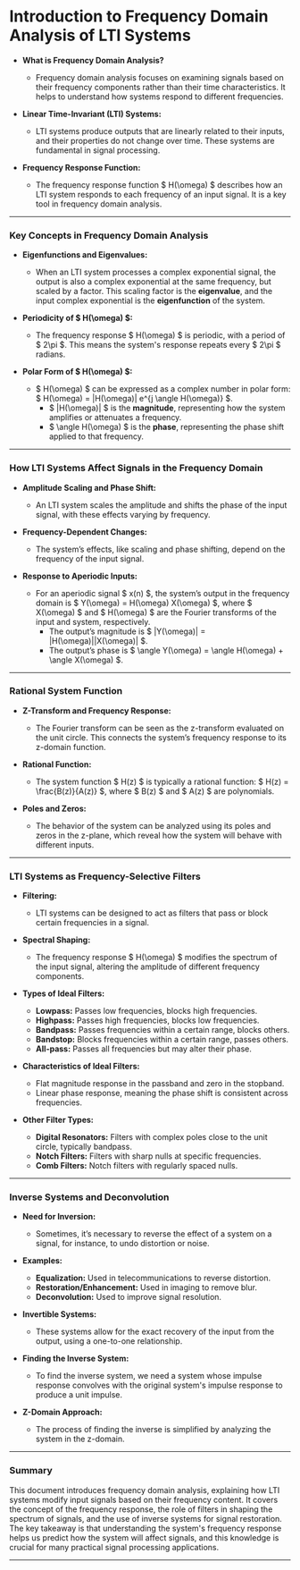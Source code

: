 
# **Introduction to Frequency Domain Analysis of LTI Systems**

*   **What is Frequency Domain Analysis?**
    - Frequency domain analysis focuses on examining signals based on their frequency components rather than their time characteristics. It helps to understand how systems respond to different frequencies.
    
*   **Linear Time-Invariant (LTI) Systems:**
    - LTI systems produce outputs that are linearly related to their inputs, and their properties do not change over time. These systems are fundamental in signal processing.

*   **Frequency Response Function:**
    - The frequency response function $ H(\omega) $ describes how an LTI system responds to each frequency of an input signal. It is a key tool in frequency domain analysis.

---

### **Key Concepts in Frequency Domain Analysis**

*   **Eigenfunctions and Eigenvalues:**
    - When an LTI system processes a complex exponential signal, the output is also a complex exponential at the same frequency, but scaled by a factor. This scaling factor is the **eigenvalue**, and the input complex exponential is the **eigenfunction** of the system.

*   **Periodicity of $ H(\omega) $:**
    - The frequency response $ H(\omega) $ is periodic, with a period of $ 2\pi $. This means the system's response repeats every $ 2\pi $ radians.

*   **Polar Form of $ H(\omega) $:**
    - $ H(\omega) $ can be expressed as a complex number in polar form: $ H(\omega) = |H(\omega)| e^{j \angle H(\omega)} $.
        * $ |H(\omega)| $ is the **magnitude**, representing how the system amplifies or attenuates a frequency.
        * $ \angle H(\omega) $ is the **phase**, representing the phase shift applied to that frequency.

---

### **How LTI Systems Affect Signals in the Frequency Domain**

*   **Amplitude Scaling and Phase Shift:**
    - An LTI system scales the amplitude and shifts the phase of the input signal, with these effects varying by frequency.

*   **Frequency-Dependent Changes:**
    - The system’s effects, like scaling and phase shifting, depend on the frequency of the input signal.

*   **Response to Aperiodic Inputs:**
    - For an aperiodic signal $ x(n) $, the system’s output in the frequency domain is $ Y(\omega) = H(\omega) X(\omega) $, where $ X(\omega) $ and $ H(\omega) $ are the Fourier transforms of the input and system, respectively.
        * The output’s magnitude is $ |Y(\omega)| = |H(\omega)||X(\omega)| $.
        * The output’s phase is $ \angle Y(\omega) = \angle H(\omega) + \angle X(\omega) $.

---

### **Rational System Function**

*   **Z-Transform and Frequency Response:**
    - The Fourier transform can be seen as the z-transform evaluated on the unit circle. This connects the system’s frequency response to its z-domain function.

*   **Rational Function:**
    - The system function $ H(z) $ is typically a rational function: $ H(z) = \frac{B(z)}{A(z)} $, where $ B(z) $ and $ A(z) $ are polynomials.

*   **Poles and Zeros:**
    - The behavior of the system can be analyzed using its poles and zeros in the z-plane, which reveal how the system will behave with different inputs.

---

### **LTI Systems as Frequency-Selective Filters**

*   **Filtering:**
    - LTI systems can be designed to act as filters that pass or block certain frequencies in a signal.

*   **Spectral Shaping:**
    - The frequency response $ H(\omega) $ modifies the spectrum of the input signal, altering the amplitude of different frequency components.

*   **Types of Ideal Filters:**
    - **Lowpass:** Passes low frequencies, blocks high frequencies.
    - **Highpass:** Passes high frequencies, blocks low frequencies.
    - **Bandpass:** Passes frequencies within a certain range, blocks others.
    - **Bandstop:** Blocks frequencies within a certain range, passes others.
    - **All-pass:** Passes all frequencies but may alter their phase.

*   **Characteristics of Ideal Filters:**
    - Flat magnitude response in the passband and zero in the stopband.
    - Linear phase response, meaning the phase shift is consistent across frequencies.

*   **Other Filter Types:**
    - **Digital Resonators:** Filters with complex poles close to the unit circle, typically bandpass.
    - **Notch Filters:** Filters with sharp nulls at specific frequencies.
    - **Comb Filters:** Notch filters with regularly spaced nulls.

---

### **Inverse Systems and Deconvolution**

*   **Need for Inversion:**
    - Sometimes, it’s necessary to reverse the effect of a system on a signal, for instance, to undo distortion or noise.

*   **Examples:**
    - **Equalization:** Used in telecommunications to reverse distortion.
    - **Restoration/Enhancement:** Used in imaging to remove blur.
    - **Deconvolution:** Used to improve signal resolution.

*   **Invertible Systems:**
    - These systems allow for the exact recovery of the input from the output, using a one-to-one relationship.

*   **Finding the Inverse System:**
    - To find the inverse system, we need a system whose impulse response convolves with the original system's impulse response to produce a unit impulse.

*   **Z-Domain Approach:**
    - The process of finding the inverse is simplified by analyzing the system in the z-domain.

---

### **Summary**

This document introduces frequency domain analysis, explaining how LTI systems modify input signals based on their frequency content. It covers the concept of the frequency response, the role of filters in shaping the spectrum of signals, and the use of inverse systems for signal restoration. The key takeaway is that understanding the system's frequency response helps us predict how the system will affect signals, and this knowledge is crucial for many practical signal processing applications.

---
